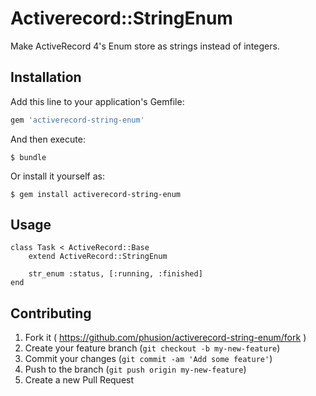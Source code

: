 # Activerecord::StringEnum

Make ActiveRecord 4's Enum store as strings instead of integers.

## Installation

Add this line to your application's Gemfile:

```ruby
gem 'activerecord-string-enum'
```

And then execute:

    $ bundle

Or install it yourself as:

    $ gem install activerecord-string-enum

## Usage

    class Task < ActiveRecord::Base
        extend ActiveRecord::StringEnum
    
        str_enum :status, [:running, :finished]
    end

## Contributing

1. Fork it ( https://github.com/phusion/activerecord-string-enum/fork )
2. Create your feature branch (`git checkout -b my-new-feature`)
3. Commit your changes (`git commit -am 'Add some feature'`)
4. Push to the branch (`git push origin my-new-feature`)
5. Create a new Pull Request
